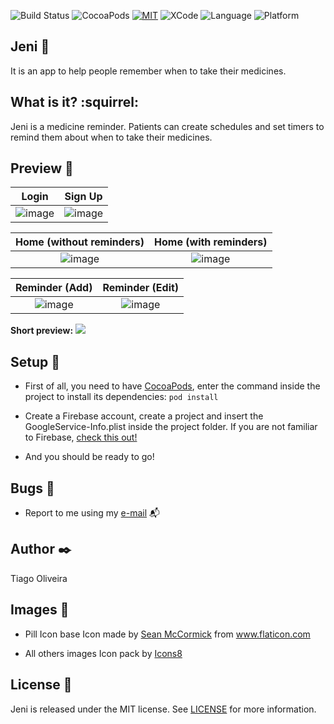 ![Build Status](https://img.shields.io/badge/build-passing-brightgreen.svg) ![CocoaPods](https://img.shields.io/badge/pod-1.5.3-blue.svg) [![MIT](https://img.shields.io/badge/License-MIT-red.svg)](https://opensource.org/licenses/MIT) 
![XCode](https://img.shields.io/badge/XCode-10.0-inactive.svg) ![Language](https://img.shields.io/badge/Language-Swift4.2-inactive.svg) ![Platform](https://img.shields.io/badge/Platform-iOS-inactive.svg) 

## Jeni :pill:
It is an app to help people remember when to take their medicines.

## What is it? :squirrel:
Jeni is a medicine reminder. Patients can create schedules and set timers to remind them about when to take their medicines.

## Preview :movie_camera:
Login          | Sign Up
:-------------------------:|:-------------------------:
![image](https://user-images.githubusercontent.com/8193383/61099087-92872e00-a437-11e9-8c7a-d474f19fc096.png)  |   ![image](https://user-images.githubusercontent.com/8193383/61099088-92872e00-a437-11e9-9b9e-faa375f9ff3f.png)

Home (without reminders)         |  Home (with reminders)
:-------------------------:|:-------------------------:
![image](https://user-images.githubusercontent.com/8193383/61099089-931fc480-a437-11e9-8337-23c9bd42c036.png) |    ![image](https://user-images.githubusercontent.com/8193383/61099091-931fc480-a437-11e9-98af-4cb5ad628a02.png)

Reminder (Add)         |  Reminder (Edit)
:-------------------------:|:-------------------------:
![image](https://user-images.githubusercontent.com/8193383/61100208-ab91de00-a43b-11e9-9df6-80dbd9ab87f2.png) |    ![image](https://user-images.githubusercontent.com/8193383/61100207-ab91de00-a43b-11e9-85e5-708acdc21225.png)

**Short preview:** 
![](http://g.recordit.co/4CdXRnBlZv.gif)

## Setup :hammer:
- First of all, you need to have [CocoaPods](https://cocoapods.org), enter the command inside the project to install its dependencies:
`pod install`

- Create a Firebase account, create a project and insert the GoogleService-Info.plist inside the project folder. If you are not familiar to Firebase, [check this out!](https://youtu.be/iMkifTEaefE?t=221)

- And you should be ready to go!

## Bugs :bug:
- Report to me using my [e-mail](tiago_fernandes89@hotmail.com) :mailbox_with_mail:

## Author :black_nib:
Tiago Oliveira

## Images :file_folder:
- Pill Icon base
Icon made by [Sean McCormick](https://www.flaticon.com/authors/sean-mccormick) from www.flaticon.com

- All others images
Icon pack by [Icons8](https://icons8.com)

## License :bookmark:

Jeni is released under the MIT license. See [LICENSE](https://github.com/issuran/Jeni/blob/master/LICENSE) for more information.
